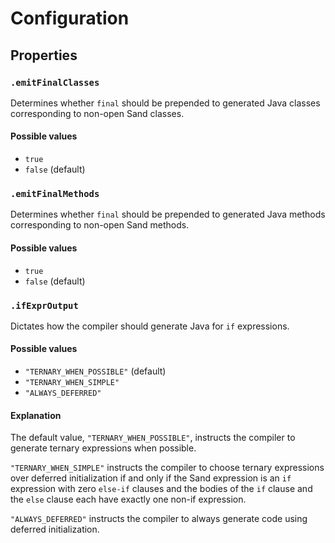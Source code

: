 # Configuration

## Properties

### `.emitFinalClasses`

Determines whether `final` should be prepended to generated Java classes corresponding to non-open Sand classes.

#### Possible values

- `true`
- `false` (default)

### `.emitFinalMethods`

Determines whether `final` should be prepended to generated Java methods corresponding to non-open Sand methods.

#### Possible values

- `true`
- `false` (default)

### `.ifExprOutput`

Dictates how the compiler should generate Java for `if` expressions.

#### Possible values

- `"TERNARY_WHEN_POSSIBLE"` (default)
- `"TERNARY_WHEN_SIMPLE"`
- `"ALWAYS_DEFERRED"`

#### Explanation

The default value, `"TERNARY_WHEN_POSSIBLE"`, instructs the compiler to generate ternary expressions when possible.

`"TERNARY_WHEN_SIMPLE"` instructs the compiler to choose ternary expressions over deferred initialization if and only if the Sand expression is an `if` expression with zero `else-if` clauses and the bodies of the `if` clause and the `else` clause each have exactly one non-if expression.

`"ALWAYS_DEFERRED"` instructs the compiler to always generate code using deferred initialization.
